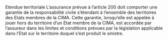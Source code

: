 Etendue territoriale
L’assurance prévue à l’article 200 doit comporter une garantie de la responsabilité civile s’étendant à l’ensemble des territoires des Etats membres de la CIMA. Cette garantie, lorsqu’elle est appelée à jouer hors du territoire d’un Etat membre de la CIMA, est accordée par l’assureur dans les limites et conditions prévues par la législation applicable dans l’Etat sur le territoire duquel s’est produit le sinistre.